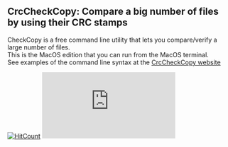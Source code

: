 ﻿## CrcCheckCopy: Compare a big number of files by using their CRC stamps

CheckCopy is a free command line utility that lets you compare/verify a large number of files.  
This is the MacOS edition that you can run from the MacOS terminal.   
See examples of the command line syntax at the [CrcCheckCopy website](https://www.StarMessageSoftware.com/crccheckcopy)


[![HitCount](http://hits.dwyl.io/starmessage/badges.svg)](https://www.starmessagesoftware.com/)
[![Analytics](https://ga-beacon.appspot.com/UA-385839-11/github.com/starmessage/CrcCheckCopy/README.md)](https://GitHub.com/starmessage/CrcCheckCopy)
